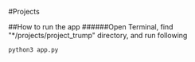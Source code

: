 #Projects

##How to run the app
######Open Terminal, find "*/projects/project_trump" directory, and run following

```
python3 app.py
```